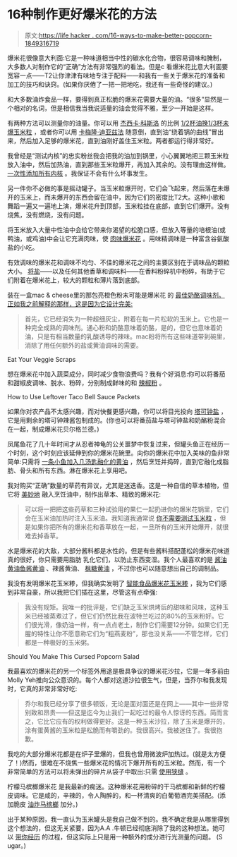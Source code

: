 # 16种制作更好爆米花的方法

> 原文:[https://life hacker . com/16-ways-to-make-better-popcorn-1849316719](https://lifehacker.com/16-ways-to-make-better-popcorn-1849316719)

爆米花很像意大利面:它是一种味道相当中性的碳水化合物，很容易调味和腌制，大多数人对制作它的“正确”方法有非常强烈的看法。但是c 看爆米花比意大利面要宽容一点——T2让你津津有味地专注于配料——和我有一些关于爆米花的准备和加工的技巧和诀窍。(如果你厌倦了一把一把地吃，我还有一些奇怪的建议。)

和大多数油炸食品一样，要得到真正松脆的爆米花需要大量的油。“很多”显然是一个相对的名词，但是相信我当我说适量的油会觉得不雅，至少一开始是这样。

有两种方法可以测量你的油量。你可以用 [杰西卡·科斯洛](https://sqirlla.com/) 的比例 [1/2杯油换1/3杯未爆玉米粒](https://skillet.lifehacker.com/youre-not-using-enough-oil-to-pop-your-popcorn-1827137012) ，或者你可以用 [卡梅隆·迪亚兹法](https://lifehacker.com/make-your-popcorn-with-too-much-oil-1845292853) 随意倒，直到油“绕着锅的曲线”冒出来，然后加入足够的爆米花，直到油刚好盖住玉米粒。两者都运行得非常好。

我曾经是“测试内核”的忠实粉丝我会把我的油加到锅里，小心翼翼地把三颗玉米粒放入油中，然后加热油，直到那些玉米粒爆开，再加入其余的。没有理由这样做。 [一次性添加所有内核](https://lifehacker.com/you-dont-have-to-preheat-your-popcorn-oil-1840853933) 。我保证不会有什么坏事发生。

另一件你不必做的事是摇动罐子。当玉米粒爆开时，它们会飞起来，然后落在未爆开的玉米上，而未爆开的东西会留在油中，因为它们的密度比T2大。这种小歌和舞蹈一遍又一遍地上演，爆米花升到顶部，玉米粒挂在底部，直到它们爆开。没有烧焦，没有燃烧，没有问题。

将玉米放入大量中性油中会给它带来你渴望的松脆口感，但放入等量的培根油(或鸭油，或鸡油)中会让它充满肉味，使 [肉味爆米花](https://lifehacker.com/cook-your-popcorn-in-bacon-grease-1846045923) 。用味精调味是一种富含谷氨酸盐的小吃。

有效调味的爆米花和调味不均匀、不佳的爆米花之间的主要区别在于调味品的颗粒大小。 [将盐](https://lifehacker.com/pulverize-seasonings-before-sprinkling-them-on-popcorn-1831437477)——以及任何其他香草和调味料——在香料粉碎机中粉碎，有助于它们附着在爆米花上，较大的颗粒和薄片落到底部。

装在一盒mac & cheese里的那包亮橙色粉末可能是爆米花 的 [最佳奶酪调味剂。正如我之前解释的那样，这是因为它设计完美:](https://lifehacker.com/season-popcorn-with-macaroni-and-cheese-powder-1840834817)

> 首先，它已经消失为一种超细灰尘，附着在每一片松软的玉米上。它也是一种完全成熟的调味剂。通心粉和奶酪意味着奶酪，是的，但它也意味着奶油，只是有相当数量的乳酸诱导的辣味。mac粉将所有这些味道带到碗里，消除了用任何额外的盐或黄油调味的需要。

<figcaption class="sc-1ptbguh-0 hxeMec caption">Eat Your Veggie Scraps</figcaption>

想在爆米花中加入蔬菜成分，同时减少食物浪费吗？我有个好消息:你可以将番茄和甜椒皮调味、脱水、粉碎，分别制成鲜味的和 [辣椒粉](https://lifehacker.com/use-bell-pepper-peels-to-make-paprika-salt-1824741759) 。

<figcaption class="sc-1ptbguh-0 hxeMec caption">How to Use Leftover Taco Bell Sauce Packets</figcaption>

如果你对农产品不太感兴趣，而对快餐更感兴趣，你可以将目光投向 [塔可钟盐](https://lifehacker.com/make-taco-bell-salt-with-leftover-sauce-packets-1828393224) ，它是用剩余的塔可钟辣酱包制成的。(你也可以将番茄盐与塔可钟盐和奶酪粉混合在一起，制成爆米花贝尔格兰德。)

凤尾鱼花了几十年时间才从忍者神龟的公关噩梦中恢复过来，但罐头鱼正在经历一个时刻，这个时刻应该延伸到你的爆米花碗里。向你的爆米花中加入美味的鱼非常简单:只需将 [一条小鱼加入几汤匙融化的黄油](https://lifehacker.com/melt-anchovies-into-butter-and-put-that-butter-in-every-1842561137) ，然后烹饪并捣碎，直到它融化成脂肪、骨头和所有东西。淋在爆米花上享用吧。

我对购买“正确”数量的草药有异议，尤其是迷迭香。这是一种自信的草本植物，但它将 [美妙地](https://lifehacker.com/your-popcorn-needs-all-the-rosemary-youve-got-1842313691) 融入烹饪油中，制作出草本、精致的爆米花:

> 可以将一把把这些药草和三种试验用的果仁一起扔进你的爆米花锅里，它们会在玉米油加热时注入玉米油。我知道我通常说 [你不需要测试玉米粒](https://skillet.lifehacker.com/you-dont-have-to-preheat-your-popcorn-oil-1840853933) ，但是如果你把所有的爆米花和香草放在一起，一旦所有的玉米开始爆开，就很难去掉香草。

水是爆米花的大敌，大部分酱料都是水性的。但是有些酱料搭配蓬松的爆米花味道真的很好，你只需要用脂肪 乳化它们，以防止东西变湿。我个人最喜欢的是 [酱油黄油](https://lifehacker.com/turn-popcorn-into-a-super-savory-treat-with-some-soy-sa-1784845132)[鱼酱黄油](https://lifehacker.com/your-melted-butter-needs-fish-sauce-1846328405) 、辣酱黄油、 [枫糖黄油](https://lifehacker.com/your-next-batch-of-pancakes-deserves-this-ultimate-mapl-1848577214) ，不过你也可以随意想出自己的调制品。

我没有发明爆米花玉米糁，但我确实发明了 [智能食品爆米花玉米糁](https://lifehacker.com/turn-a-bag-of-smartfood-popcorn-into-a-bowl-of-grits-1846331729) ，我为它们感到非常自豪，所以我把它们插在这里，尽管这有点牵强:

> 我没有规矩。我唯一的批评是，它们缺乏玉米烘烤后的甜味和风味，这种玉米已经被蒸煮过了，但它们仍然比我在波特兰吃过的80%的玉米粉好。它们很光滑，像奶油一样，有一点点老土，制作它们需要12分钟。如果它们无腥的特性让你不愿意称它们为“粗燕麦粉”，那也没关系——不管怎样，它们都是一种极好的玉米粥。

<figcaption class="sc-1ptbguh-0 hxeMec caption">Should You Make This Cursed Popcorn Salad</figcaption>

我最喜欢的爆米花的另一个标签外用途是极具争议的爆米花沙拉，它是一年多前由Molly Yeh推向公众意识的。每个人都对这道沙拉很生气，但是，当乔尔和我发现 时，它真的非常非常好吃:

> 乔尔和我已经分享了很多顿饭，无论是面对面还是在网上——其中一些非常别致和昂贵——但这是迄今为止我们一起吃过的最令人惊讶的东西。简而言之，它比它应有的权利做得更好。这是一种玉米沙拉，除了玉米是爆开的，涂有蛋黄酱的玉米粒是松脆而有嚼劲的。我很高兴。我被迷住了。我很抱歉。

我吃的大部分爆米花都是在炉子里爆的，但我也曾用微波炉加热过。(就是太方便了！)然而，很难在不烧焦一些爆米花的情况下爆开所有的玉米粒。然而，有一个非常简单的方法可以将未弹出的碎片从袋子中取出:只需 [使用狭缝](https://lifehacker.com/the-easiest-way-to-get-every-unpopped-kernel-from-your-1848931892) 。

柠檬马槟榔爆米花 是我最新的痴迷。这种爆米花用粉碎的干马槟榔和新鲜的柠檬皮调味。它是咸的，辛辣的，令人陶醉的，和一杯清爽的白葡萄酒完美搭配。(添加脆皮 [油炸马槟榔](https://lifehacker.com/you-should-air-fry-some-capers-1846772526) 加分。)

出于某种原因，我一直认为玉米罐头是我自己做不到的。我不确定我是从哪里得到这个想法的，但这无关紧要，因为A.A .牛顿已经彻底消除了我的这种想法。她可以 [带你经历](https://lifehacker.com/its-almost-too-easy-to-make-your-own-kettle-corn-1848421247) 的过程，但这实际上只是用一种额外的成分进行光测量的问题。 (S ugar。)